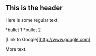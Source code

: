 ## This is the header

Here is some regular text.

*bullet 1
*bullet 2

[Link to Google][http://www.google.com]

More text.